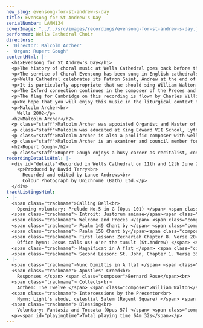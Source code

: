 ```yaml
---
new_slug: evensong-for-st-andrew-s-day
title: Evensong for St Andrew's Day
serialNumber: LAMM134
coverImage: "../../src/images/recordings/evensong-for-st-andrew-s-day.jpg"
performer: Wells Cathedral Choir
directors:
- 'Director: Malcolm Archer'
- 'Organ: Rupert Gough'
contentHtml: |-
  <h1>Evensong for St Andrew's Day</h1>
  <p>The history of choral music at Wells Cathedral goes back before the creation of the present building in 1180. The first Cathedral was built in 705 and the records of the Vicars Choral go back to 1136. It is known that there were boys singing at Wells even earlier than that.</p>
  <p>The service of Choral Evensong has been sung in English cathedrals since the Reformation, and is a fusion of the ancient monastic offices of Vespers and Compline. The musical items of Preces and Responses, Psalmody, the Magnificat and Nunc Dimittis and the Anthem frame the ministry of the Word (the lessons, the Apostles' Creed and the intercessions) in an enduring art form of consummate beauty and perfection. The worshipper is drawn closer to God in a non-participatory form of worship which allows the beauty of the music and language to enter into the soul through personal prayer and meditation.</p>
  <p>Wells Cathedral celebrates its Patron Saint, Andrew at the end of November each year, traditionally with a Choral Eucharist in the morning and a Festal Choral Evensong in the Evening. The office of Evensong has been a rich vein of inspiration to composers over the years, and this disc allows the listener to eavesdrop on Evensong at Wells for St. Andrew's Day, and enjoy some of the finest choral works composed for the church in the twentieth century.</p>
  <p>It is particularly appropriate that we should sing William Walton's The Twelve, not only because the text is so suitable for the feast day of an Apostle, but also because 2002, the release year of this disc, is the centenary of Walton's birth. The work is dedicated to Dean Cuthbert Simpson, of Christ Church, Oxford, where Walton was a boy chorister, and sets words by the poet W. H. Auden, a sometime fellow of Christ Church. The work is a colourful and virtuoso display for choir, organ and soloists alike, and an original and imaginative treatment of the text.</p>
  <p>The Oxford connection continues in the composer of the Preces and Responses and the canticles. Bernard Rose was for many years Informator Choristarum (Organist and Choirmaster) at Magdalen College, Oxford, and taught in the University Music Faculty, as did Edmund Rubbra, of Worcester College who taught composition. The Preces and Responses by Rose were composed for the Magdalen Choir, and one response even quotes the bell chime in the Great Tower at Magdalen. Rubbra's Magnificat and Nunc Dimittis in A flat is an astringent and powerful setting of the words, and each canticle is unified by the Gloria which has the distinctive organ rhythm of manual duplets against pedal triplets.</p>
  <p>The flag for Cambridge on this recording is flown by Charles Villiers Stanford, who was Professor of Music there. His setting of Justorum animae, one of a set of three motets, is dedicated to Alan Gray, Stanford's successor as Director of Music at Trinity, Cambridge, and is an inspired setting with a highly economical use of material. At the start of the disc, as we move into the cathedral in preparation for the service, we hear part of Stanford's Prelude No. 5. in G, which is based on a traditional Irish melody. His Fantasia and Toccata at the close of the service is distinguished by its strong musical ideas, and shows improvisatory flair within a taut musical structure.</p>
  <p>We hope that you will enjoy this music in the liturgical context for which it was intended, and will be enriched by the atmosphere of worship we hope to convey through music and word. We also hope that Wells will be a place of pilgrimage for you in the future, when you may be able to share with us in our daily choral tradition.</p>
  <p>Malcolm Archer<br>
    Wells 2002</p>
  <h2>Malcolm Archer</h2>
  <p class="staff">Malcolm Archer was appointed Organist and Master of the Choristers at Wells Cathedral in 1996 where he directs and trains the Cathedral choir for its daily services in the Cathedral, as well as being the Musical Director for Wells Cathedral Oratorio Society. In addition to overseas tours and radio and TV broadcasts he has recorded with the Cathedral Choir a wide range of CDs and the choir now records regularly for several record companies.</p>
  <p class="staff">Malcolm was educated at King Edward VII School, Lytham, the Royal College of Music (where he was an RCO scholar) and Jesus College Cambridge where he was organ scholar. He studied the organ with Ralph Downes, Gillian Weir and Nicolas Kynaston, and composition with Herbert Sumsion and Alan Ridout. He continues to study the organ with Daniel Roth in Paris. He has given organ concerts in nine European countries, Canada and the USA. Amongst other notable invitations, he has played for the IAO Congress on more than one occasion and given the Winston Churchill Memorial Concert at Blenheim Palace. He has also recorded for BBC Radio 2 and Radio 3, and played at most principal venues in the UK including Birmingham Town Hall, Fairfield Halls, Croydon, St. David's Hall, Cardiff, Westminster Cathedral and King's and St. John's Colleges, Cambridge. He has recorded six organ CDs in repertoire as varied as J.S.Bach and Olivier Messiaen.</p>
  <p class="staff">Malcolm Archer is also a prolific composer with well over 150 published works. His work Three Psalms of David was premiered in Wells Cathedral as part of the Classics West Festival, with the Classics West International Chorus and The Virtuosi of London. He has also written a five movement millennium work for Lichfield Cathedral, called The Coming of the Kingdom. He was commissioned to write works for The Southern Cathedrals' Festival, the Exeter Festival and the Musica Deo Sacra Festival. He has recently been commissioned to write a work for the 350th Sons of the Clergy Festival in 2004, which is held in St. Paul's Cathedral. His works receive regular performances on BBC Radio and TV.</p>
  <p class="staff">Malcolm Archer is an examiner and council member for the Royal College of Organists and an examiner for the Associated Board of the Royal Schools of Music.</p>
  <h2>Rupert Gough</h2>
  <p class="staff">Rupert Gough enjoys a busy career as recitalist, conductor and accompanist, last year fulfilling over sixty concert engagements, more than a third of them in the USA including solo organ recitals in Washington Cathedral, St. Patrick's Cathedral, New York and in Dallas, Boston and Philadelphia. He has been involved in some twenty commercial recordings as an organ soloist, accompanist, harpsichordist and conductor on many labels. He won Third Prize in the 2000 St. Albans International Organ Competition and has previously been a finalist in the Royal College of Organists ÔPerformer of the year' competition. Since 1994 Rupert has been Assistant Organist at Wells Cathedral where he accompanies and assists in directing the nine sung services every week. He appears regularly with the choir in concerts all over the world, on the radio, television and can be heard on many different recordings. He also teaches organ at Wells Cathedral School where he has prepared a number of pupils for Oxbridge scholarships and study in Conservatoires. Rupert has also established a successful organ and violin duo with his wife Rachel. Recent engagements included premiering a new work by Timothy Salter in St. John's, Smith Square. They are now represented in the USA by Phillip Truckenbrod and have two tours there this year, together with a tour of Denmark and Sweden.</p>
recordingDetailsHtml: |-
  <div id="details">Recorded in Wells Cathedral on 11th and 12th June 2001 by kind permission of the Dean and Chapter.
    <p>Produced by David Terry<br>
      Recorded and edited by Lance Andrews<br>
      Colour Photograph by Unichrome (Bath) Ltd.</p>
  </div>
trackListingsHtml:
- |-
  <span class="trackname">Calling Bell<br>
    Opening voluntary: Prelude No.5 in G (Opus 101) </span> <span class="composer"> C.V.Stanford</span><br>
  <span class="trackname"> Introit: Justorum animae</span><span class="composer"> C.V. Stanford</span><br>
  <span class="trackname"> Welcome and Preces </span> <span class="composer">Bernard Rose</span><br>
  <span class="trackname"> Psalm 149 Chant by </span> <span class="composer">J. Turle</span><br>
  <span class="trackname"> Psalm 150 Chant by</span><span class="composer"> C.V.Stanford</span><br>
  <span class="trackname"> First lesson: Zechariah Chapter 8. Verse 20<br>
    Office hymn: Jesus calls us! o'er the tumult (St.Andrew) </span> <span class="composer"> E H Thorne</span><br>
  <span class="trackname"> Magnificat in A flat </span> <span class="composer">Edmund Rubbra</span><br>
  <span class="trackname"> Second Lesson: St. John, Chapter 1. Verse 35</span>
- |-
  <span class="trackname">Nunc Dimittis in A flat </span> <span class="composer"> Edmund Rubbra</span><br>
  <span class="trackname"> Apostles' Creed<br>
    Responses </span> <span class="composer">Bernard Rose</span><br>
  <span class="trackname"> Collects<br>
    Anthem: The Twelve </span> <span class="composer">William Walton</span><br>
  <span class="trackname"> Intercessions by the Precentor<br>
    Hymn: Light's abode, celestial Salem (Regent Square) </span> <span class="composer"> Henry Smart</span><span class="trackname"> Descant and Amen: </span> <span class="composer"> Malcolm Archer</span><br>
  <span class="trackname"> Blessing<br>
    Voluntary: Fantasia and Toccata (Opus 57) </span> <span class="composer"> C.V. Stanford</span>
  <p><span id="playingtime">Total playing time 64m 32s</span></p>
---
```



